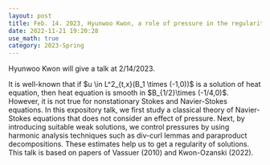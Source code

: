 ```yaml
---
layout: post
title: Feb. 14. 2023, Hyunwoo Kwon, a role of pressure in the regularity theory of Navier-Stokes equations
date: 2022-11-21 19:20:28 
use_math: true
category: 2023-Spring
---
```

 
Hyunwoo Kwon will give a talk at 2/14/2023. 

<div>
It is well-known that if $u \in L^2_{t,x}(B_1 \times (-1,0))$ is a solution of heat equation, then heat equation is smooth in $B_{1/2}\times (-1/4,0)$. However, it is not true for nonstationary Stokes and Navier-Stokes equations. In this expository talk, we first study a classical theory of Navier-Stokes equations that does not consider an effect of pressure. Next, by introducing suitable weak solutions, we control pressures by using harmonic analysis techniques such as div-curl lemmas and paraproduct decompositions. These estimates help us to get a regularity of solutions. This talk is based on papers of Vassuer (2010) and Kwon-Ozanski (2022).
</div>
